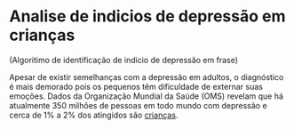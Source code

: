 # Analise de indicios de depressão em crianças


(Algoritimo de identificação de indicio de depressão em frase)

Apesar de existir semelhanças com a depressão em adultos, o diagnóstico é mais demorado pois os pequenos têm dificuldade de externar suas emoções. Dados da Organização Mundial da Saúde (OMS) revelam que há atualmente 350 milhões de pessoas em todo mundo com depressão e cerca de 1% a 2% dos atingidos são 
[crianças](https://auniao.pb.gov.br/noticias/caderno_paraiba/depressao-infantil-diagnostico-e-mais-demorado#:~:text=Apesar%20de%20existir%20semelhan%C3%A7as%20com%20a%20depress%C3%A3o%20em%20adultos%2C%20o,2%25%20dos%20atingidos%20s%C3%A3o%20crian%C3%A7as).
